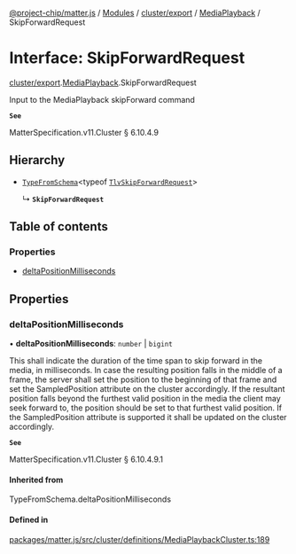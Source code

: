 [@project-chip/matter.js](../README.md) / [Modules](../modules.md) / [cluster/export](../modules/cluster_export.md) / [MediaPlayback](../modules/cluster_export.MediaPlayback.md) / SkipForwardRequest

# Interface: SkipForwardRequest

[cluster/export](../modules/cluster_export.md).[MediaPlayback](../modules/cluster_export.MediaPlayback.md).SkipForwardRequest

Input to the MediaPlayback skipForward command

**`See`**

MatterSpecification.v11.Cluster § 6.10.4.9

## Hierarchy

- [`TypeFromSchema`](../modules/tlv_export.md#typefromschema)\<typeof [`TlvSkipForwardRequest`](../modules/cluster_export.MediaPlayback.md#tlvskipforwardrequest)\>

  ↳ **`SkipForwardRequest`**

## Table of contents

### Properties

- [deltaPositionMilliseconds](cluster_export.MediaPlayback.SkipForwardRequest.md#deltapositionmilliseconds)

## Properties

### deltaPositionMilliseconds

• **deltaPositionMilliseconds**: `number` \| `bigint`

This shall indicate the duration of the time span to skip forward in the media, in milliseconds. In case the
resulting position falls in the middle of a frame, the server shall set the position to the beginning of
that frame and set the SampledPosition attribute on the cluster accordingly. If the resultant position falls
beyond the furthest valid position in the media the client may seek forward to, the position should be set
to that furthest valid position. If the SampledPosition attribute is supported it shall be updated on the
cluster accordingly.

**`See`**

MatterSpecification.v11.Cluster § 6.10.4.9.1

#### Inherited from

TypeFromSchema.deltaPositionMilliseconds

#### Defined in

[packages/matter.js/src/cluster/definitions/MediaPlaybackCluster.ts:189](https://github.com/project-chip/matter.js/blob/0c058ae17fdba4c0b89b8b13c309011d51782299/packages/matter.js/src/cluster/definitions/MediaPlaybackCluster.ts#L189)

